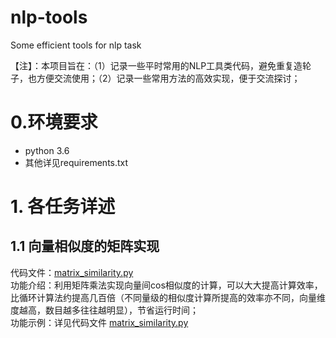 # nlp-tools
Some efficient tools for nlp task

【注】：本项目旨在：（1）记录一些平时常用的NLP工具类代码，避免重复造轮子，也方便交流使用；（2）记录一些常用方法的高效实现，便于交流探讨；

# 0.环境要求
* python 3.6 <br>
* 其他详见requirements.txt

# 1. 各任务详述
## 1.1 向量相似度的矩阵实现
代码文件：[matrix_similarity.py](https://github.com/lzhenboy/nlp-tools/blob/master/matrix_similarity.py) <br>
功能介绍：利用矩阵乘法实现向量间cos相似度的计算，可以大大提高计算效率，比循环计算法约提高几百倍（不同量级的相似度计算所提高的效率亦不同，向量维度越高，数目越多往往越明显），节省运行时间； <br>
功能示例：详见代码文件 [matrix_similarity.py](https://github.com/lzhenboy/nlp-tools/blob/master/matrix_similarity.py) <br>

